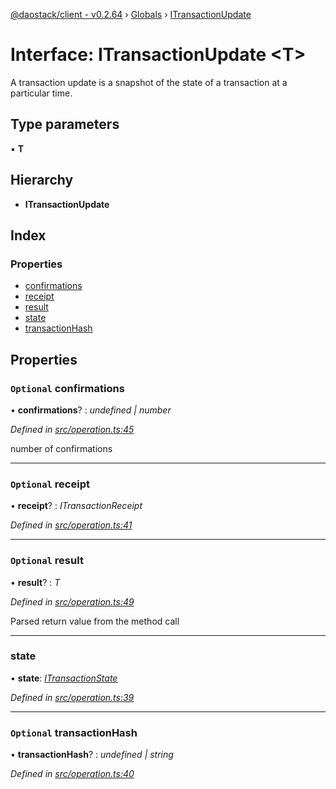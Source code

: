 [@daostack/client - v0.2.64](../README.md) › [Globals](../globals.md) › [ITransactionUpdate](itransactionupdate.md)

# Interface: ITransactionUpdate <**T**>

A transaction update is a snapshot of the state of a transaction at a particular time.

## Type parameters

▪ **T**

## Hierarchy

* **ITransactionUpdate**

## Index

### Properties

* [confirmations](itransactionupdate.md#optional-confirmations)
* [receipt](itransactionupdate.md#optional-receipt)
* [result](itransactionupdate.md#optional-result)
* [state](itransactionupdate.md#state)
* [transactionHash](itransactionupdate.md#optional-transactionhash)

## Properties

### `Optional` confirmations

• **confirmations**? : *undefined | number*

*Defined in [src/operation.ts:45](https://github.com/dorgtech/client/blob/19b4373/src/operation.ts#L45)*

 number of confirmations

___

### `Optional` receipt

• **receipt**? : *ITransactionReceipt*

*Defined in [src/operation.ts:41](https://github.com/dorgtech/client/blob/19b4373/src/operation.ts#L41)*

___

### `Optional` result

• **result**? : *T*

*Defined in [src/operation.ts:49](https://github.com/dorgtech/client/blob/19b4373/src/operation.ts#L49)*

Parsed return value from the method call

___

###  state

• **state**: *[ITransactionState](../enums/itransactionstate.md)*

*Defined in [src/operation.ts:39](https://github.com/dorgtech/client/blob/19b4373/src/operation.ts#L39)*

___

### `Optional` transactionHash

• **transactionHash**? : *undefined | string*

*Defined in [src/operation.ts:40](https://github.com/dorgtech/client/blob/19b4373/src/operation.ts#L40)*

